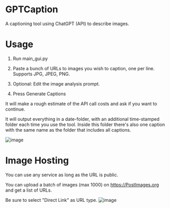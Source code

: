 # GPTCaption
A captioning tool using ChatGPT (API) to describe images.

# Usage
1. Run main_gui.py

2. Paste a bunch of URLs to images you wish to caption, one per line. Supports JPG, JPEG, PNG.

3. Optional: Edit the image analysis prompt.

4. Press Generate Captions

It will make a rough estimate of the API call costs and ask if you want to continue.

It will output everything in a date-folder, with an additional time-stamped folder each time you use the tool. Inside this folder there's also one caption with the same name as the folder that includes all captions.

![image](https://github.com/MNeMoNiCuZ/GPTCaption/assets/60541708/cad0056c-2670-47ec-b2ce-6cc4904badc0)

# Image Hosting
You can use any service as long as the URL is public.

You can upload a batch of images (max 1000) on https://PostImages.org and get a list of URLs.

Be sure to select "Direct Link" as URL type.
![image](https://github.com/MNeMoNiCuZ/GPTCaption/assets/60541708/76f95c8e-3d2c-4395-ad58-f3aa251a6602)
